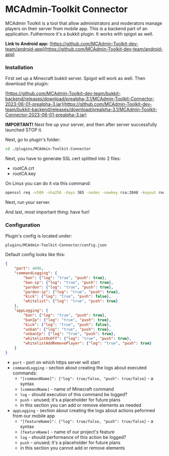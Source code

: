 # MCAdmin-Toolkit Connector
MCAdmin Toolkit is a tool that allow administrators and moderators manage players on their server from mobile app. This is a backend part of an application. Futhermore it's a bukkit plugin. It works with spigot as well.

**Link to Android app:** [https://github.com/MCAdmin-Toolkit-dev-team/android-app](https://github.com/MCAdmin-Toolkit-dev-team/android-app)

### Installation
First set up a Minecraft bukkit server. Spigot will work as well. Then download the plugin:

[https://github.com/MCAdmin-Toolkit-dev-team/bukkit-backend/releases/download/prealpha-3.1/MCAdmin-Toolkit-Connector-2023-06-01-prealpha-3.jar](https://github.com/MCAdmin-Toolkit-dev-team/bukkit-backend/releases/download/prealpha-3.1/MCAdmin-Toolkit-Connector-2023-06-01-prealpha-3.jar)

**IMPORTANT!** Next fire up your server, and then after server successfully launched STOP it.

Next, go to plugin's folder:

```bash
cd ./plugins/MCAdmin-Toolkit-Connector
```

Next, you have to generate SSL cert splitted into 2 files:
- rootCA.crt
- rootCA.key

On Linux you can do it via this command:

```bash
openssl req -x509 -sha256 -days 365 -nodes -newkey rsa:2048 -keyout rootCA.key -out rootCA.crt
```

Next, run your server.

And last, most important thing: have fun!

### Configuration

Plugin's config is located under:

```
plugins/MCAdmin-Toolkit-Connector/config.json
```

Default config looks like this:
```json
{
    "port": 4096,
    "commandLogging": {
        "ban": {"log": "true", "push": true},
        "ban-ip": {"log": "true", "push": true},
        "pardon": {"log": "true", "push": true},
        "pardon-ip": {"log": "true", "push": true},
        "kick": {"log": "true", "push": false},
        "whitelist": {"log": "true", "push": true}
    },
    "appLogging": {
        "ban": {"log": "true", "push": true},
        "banIp": {"log": "true", "push": true},
        "kick": {"log": "true", "push": false},
        "unban": {"log": "true", "push": true},
        "unbanIp": {"log": "true", "push": true},
        "whitelistOnOff": {"log": "true", "push": true},
        "whitelistAddRemovePlayer": {"log": "true", "push": true}
    }
}
```

- `port` - port on which https server will start
- `commandLogging` - section about creating the logs about executed commands:
    - `"[commandName]": {"log": true/false, "push": true/false}` - a syntax
    - `[commandName]` - name of Minecraft command
    - `log` - should execution of this command be logged?
    - `push` - unused; it's a placeholder for future plans
    - in this section you can add or remove elements as needed
- `appLogging` - section about creating the logs about actions peformed from our mobile app
    - `"[featureName]": {"log": true/false, "push": true/false}` - a syntax
    - `[featureName]` - name of our project's feature
    - `log` - should performance of this action be logged?
    - `push` - unused; it's a placeholder for future plans
    - in this section you cannot add or remove elements